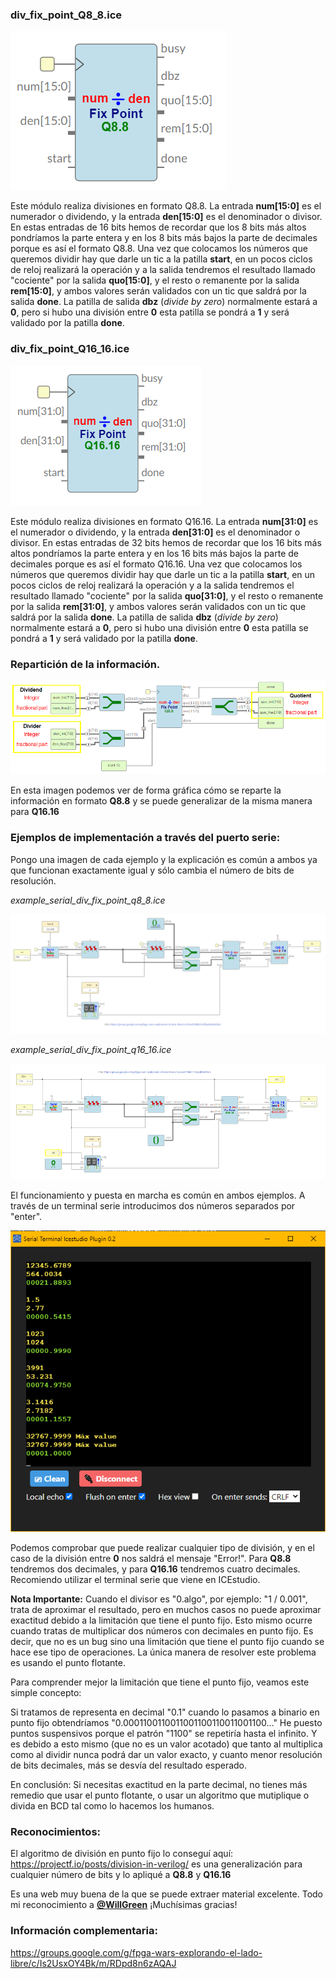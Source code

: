 ### div_fix_point_Q8_8.ice

![](https://github.com/Democrito/repositorios/blob/master/Maths/div_fix_point/images/div_fix_point_Q8_8.PNG)

Este módulo realiza divisiones en formato Q8.8. La entrada **num[15:0]** es el numerador o dividendo, y la entrada **den[15:0]** es el denominador o divisor. En estas entradas de 16 bits hemos de recordar que los 8 bits más altos pondríamos la parte entera y en los 8 bits más bajos la parte de decimales porque es así el formato Q8.8. Una vez que colocamos los números que queremos dividir hay que darle un tic a la patilla **start**, en un pocos ciclos de reloj realizará la operación y a la salida tendremos el resultado llamado "cociente" por la salida **quo[15:0]**, y el resto o remanente por la salida **rem[15:0]**, y ambos valores serán validados con un tic que saldrá por la salida **done**. La patilla de salida **dbz** (*divide by zero*) normalmente estará a **0**, pero si hubo una división entre **0** esta patilla se pondrá a **1** y será validado por la patilla **done**.

### div_fix_point_Q16_16.ice

![](https://github.com/Democrito/repositorios/blob/master/Maths/div_fix_point/images/div_fix_point_Q16_16.PNG)

Este módulo realiza divisiones en formato Q16.16. La entrada **num[31:0]** es el numerador o dividendo, y la entrada **den[31:0]** es el denominador o divisor. En estas entradas de 32 bits hemos de recordar que los 16 bits más altos pondríamos la parte entera y en los 16 bits más bajos la parte de decimales porque es así el formato Q16.16. Una vez que colocamos los números que queremos dividir hay que darle un tic a la patilla **start**, en un pocos ciclos de reloj realizará la operación y a la salida tendremos el resultado llamado "cociente" por la salida **quo[31:0]**, y el resto o remanente por la salida **rem[31:0]**, y ambos valores serán validados con un tic que saldrá por la salida **done**. La patilla de salida **dbz** (*divide by zero*) normalmente estará a **0**, pero si hubo una división entre **0** esta patilla se pondrá a **1** y será validado por la patilla **done**.

### Repartición de la información.

![](https://github.com/Democrito/repositorios/blob/master/Maths/div_fix_point/images/Inside_fix_point_Q8_8.png)

En esta imagen podemos ver de forma gráfica cómo se reparte la información en formato **Q8.8** y se puede generalizar de la misma manera para **Q16.16**


### Ejemplos de implementación a través del puerto serie:

Pongo una imagen de cada ejemplo y la explicación es común a ambos ya que funcionan exactamente igual y sólo cambia el número de bits de resolución.

*example_serial_div_fix_point_q8_8.ice*

![](https://github.com/Democrito/repositorios/blob/master/Maths/div_fix_point/images/example_serial_div_fix_point_q8_8.PNG)

*example_serial_div_fix_point_q16_16.ice*

![](https://github.com/Democrito/repositorios/blob/master/Maths/div_fix_point/images/example_serial_div_fix_point_q16_16.PNG)

El funcionamiento y puesta en marcha es común en ambos ejemplos. A través de un terminal serie introducimos dos números separados por "enter". 

![](https://github.com/Democrito/repositorios/blob/master/Maths/div_fix_point/images/Example%20terminal%20DIV%20Q16-16.PNG)

Podemos comprobar que puede realizar cualquier tipo de división, y en el caso de la división entre **0** nos saldrá el mensaje "Error!". Para **Q8.8** tendremos dos decimales, y para **Q16.16** tendremos cuatro decimales. Recomiendo utilizar el terminal serie que viene en ICEstudio.

**Nota Importante:**
Cuando el divisor es "0.algo", por ejemplo: "1 / 0.001", trata de aproximar el resultado, pero en muchos casos no puede aproximar exactitud debido a la limitación que tiene el punto fijo. Esto mismo ocurre cuando tratas de multiplicar dos números con decimales en punto fijo. Es decir, que no es un bug sino una limitación que tiene el punto fijo cuando se hace ese tipo de operaciones. La única manera de resolver este problema es usando el punto flotante.

Para comprender mejor la limitación que tiene el punto fijo, veamos este simple concepto:

Si tratamos de representa en decimal "0.1" cuando lo pasamos a binario en punto fijo obtendríamos "0.0001100110011001100110011001100..." He puesto puntos suspensivos porque el patrón "1100" se repetiría hasta el infinito. Y es debido a esto mismo (que no es un valor acotado) que tanto al multiplica como al dividir nunca podrá dar un valor exacto, y cuanto menor resolución de bits decimales, más se desvía del resultado esperado.

En conclusión: Si necesitas exactitud en la parte decimal, no tienes más remedio que usar el punto flotante, o usar un algoritmo que mutiplique o divida en BCD tal como lo hacemos los humanos.


### Reconocimientos:

El algoritmo de división en punto fijo lo conseguí aquí: https://projectf.io/posts/division-in-verilog/ es una generalización para cualquier número de bits y lo apliqué a **Q8.8** y **Q16.16**

Es una web muy buena de la que se puede extraer material excelente. Todo mi reconocimiento a [**@WillGreen**](https://github.com/projf/projf-explore) ¡Muchísimas gracias!

### Información complementaria:

https://groups.google.com/g/fpga-wars-explorando-el-lado-libre/c/Is2UsxOY4Bk/m/RDpd8n6zAQAJ
